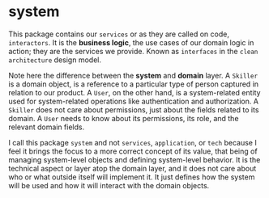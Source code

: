 # system

This package contains our `services` or as they are called on code, `interactors`. It is the **business logic**, the use
cases of our domain logic in action; they are the services we provide. Known as `interfaces` in the `clean architecture`
design model.

Note here the difference between the **system** and **domain** layer. A `Skiller` is a domain object, is a reference to
a particular type of person captured in relation to our product. A `User`, on the other hand, is a system-related entity
used for system-related operations like authentication and authorization. A `Skiller` does not care about permissions,
just about the fields related to its domain. A `User` needs to know about its permissions, its role, and the relevant
domain fields.

I call this package `system` and not `services`, `application`, or `tech` because I feel it brings the focus to a more
correct concept of its value, that being of managing system-level objects and defining system-level behavior. It is the
technical aspect or layer atop the domain layer, and it does not care about who or what outside itself will implement
it. It just defines how the system will be used and how it will interact with the domain objects. 